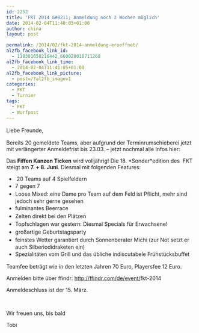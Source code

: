 ```yaml
---
id: 2252
title: 'FKT 2014 &#8211; Anmeldung noch 2 Wochen möglich'
date: 2014-02-04T11:40:03+01:00
author: china
layout: post

permalink: /2014/02/fkt-2014-anmeldung-eroeffnet/
al2fb_facebook_link_id:
  - 118301658216442_660020010711268
al2fb_facebook_link_time:
  - 2014-02-04T11:41:05+01:00
al2fb_facebook_link_picture:
  - post=/?al2fb_image=1
categories:
  - FKT
  - Turnier
tags:
  - FKT
  - Wurfpost
---
```

<span style="line-height: 1.5em;">Liebe Freunde,</span>

Bereits 20 gemeldete Teams, aber aufgrund der Terminrumschieberei jetzt mit verlängerter Anmeldefrist bis 23.03. &#8211; jetzt nochmal alle Infos hier:

Das **Fiffen Kanzen Ticken** wird volljährig! Die 18. \*Sonder\*edition des  FKT steigt am **7. + 8. Juni**. Diesmal mit folgenden Features:

  *  20 Teams auf 4 Spielfeldern
  * <span style="line-height: 1.5em;">7 gegen 7</span>
  * <span style="line-height: 1.5em;">Loose Mixed: eine Dame pro Team auf dem Feld ist Pflicht, mehr sind jedoch sehr gerne gesehen</span>
  * <span style="line-height: 1.5em;">fulminantes Beerrace</span>
  * <span style="line-height: 1.5em;">Zelten direkt bei den Plätzen</span>
  * <span style="line-height: 1.5em;">Topfschlagen war gestern: Diesmal Specials für Erwachsene!</span>
  * <span style="line-height: 1.5em;">großartige Geburtstagsparty</span>
  * <span style="line-height: 1.5em;">feinstes Wetter garantiert durch Sonnenberater Michi (zur Not setzt er auch Silberiodidraketen ein)</span>
  * <span style="line-height: 1.5em;">Spezialitäten vom Grill und das übliche indiscutabele Frühstücksbuffet</span>

Teamfee beträgt wie in den letzten Jahren 70 Euro, Playersfee 12 Euro.

Anmelden bitte über ffindr: <a href="http://ffindr.com/de/event/fkt-2014" target="_blank">http://ffindr.com/de/event/<wbr></wbr>fkt-2014</a>

Anmeldeschluss ist der 15. März.

&nbsp;

Wir freuen uns, bis bald

Tobi